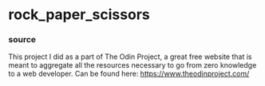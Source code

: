 # rock_paper_scissors

### source

This project I did as a part of The Odin Project, a great free website that is meant to aggregate all the resources necessary to go from zero knowledge to a web developer. Can be found here: https://www.theodinproject.com/
